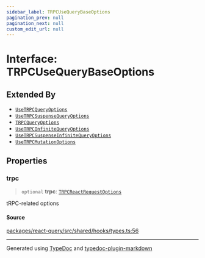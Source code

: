 ```yaml
---
sidebar_label: TRPCUseQueryBaseOptions
pagination_prev: null
pagination_next: null
custom_edit_url: null
---
```


# Interface: TRPCUseQueryBaseOptions

## Extended By

- [`UseTRPCQueryOptions`](09-interface.UseTRPCQueryOptions.md)
- [`UseTRPCSuspenseQueryOptions`](12-interface.UseTRPCSuspenseQueryOptions.md)
- [`TRPCQueryOptions`](04-interface.TRPCQueryOptions.md)
- [`UseTRPCInfiniteQueryOptions`](07-interface.UseTRPCInfiniteQueryOptions.md)
- [`UseTRPCSuspenseInfiniteQueryOptions`](11-interface.UseTRPCSuspenseInfiniteQueryOptions.md)
- [`UseTRPCMutationOptions`](08-interface.UseTRPCMutationOptions.md)

## Properties

### trpc

> `optional` **trpc**: [`TRPCReactRequestOptions`](05-interface.TRPCReactRequestOptions.md)

tRPC-related options

#### Source

[packages/react-query/src/shared/hooks/types.ts:56](https://github.com/trpc/trpc/blob/caccce64/packages/react-query/src/shared/hooks/types.ts#L56)

---

Generated using [TypeDoc](https://typedoc.org/) and [typedoc-plugin-markdown](https://www.npmjs.com/package/typedoc-plugin-markdown)
